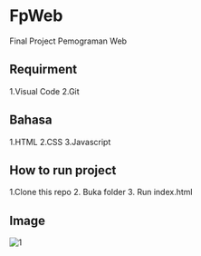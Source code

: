 # FpWeb
Final Project Pemograman Web

## Requirment
1.Visual Code
2.Git

## Bahasa
1.HTML
2.CSS
3.Javascript

## How to run project
1.Clone this repo
2. Buka folder
3. Run index.html

## Image
![1](https://user-images.githubusercontent.com/29158899/60772116-cc94bf00-a11b-11e9-933f-d3f17b1856ec.PNG)



